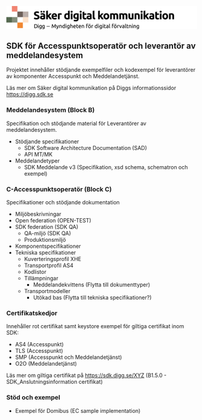 ![Digg - Säker digital kommunikation](/images/SDK_logo.png)


## SDK för Accesspunktsoperatör och leverantör av meddelandesystem

Projektet innehåller stödjande exempelfiler och kodexempel för leverantörer av komponenter Accesspunkt och Meddelandetjänst.

Läs mer om Säker digital kommunikation på Diggs informationssidor https://digg.sdk.se


### Meddelandesystem (Block B)
Specifikation och stödjande material för Leverantörer av meddelandesystem.
- Stödjande specifikationer
  - SDK Software Architecture Documentation (SAD)
  - API MT/MK
- Meddelandetyper
  - SDK Meddelande v3 (Specifikation, xsd schema, schematron och exempel)

### C-Accesspunktsoperatör (Block C)
Specifikationer och stödjande dokumentation
- Miljöbeskrivningar 
- Open federation (OPEN-TEST)
- SDK federation (SDK QA)
  - QA-miljö (SDK QA)
  - Produktionsmiljö
- Komponentspecifikationer
- Tekniska specifikationer
  - Kuverteringsprofil XHE
  - Transportprofil AS4
  - Kodlistor
  - Tillämpningar
    - Meddelandekvittens (Flytta till dokumenttyper)
  - Transportmodeller
    - Utökad bas (Flytta till tekniska specifikationer?)





### Certifikatskedjor
Innehåller rot certifikat samt keystore exempel för giltiga certifikat inom SDK:
- AS4 (Accesspunkt)
- TLS (Accesspunkt)
- SMP (Accesspunkt och Meddelandetjänst)
- O2O (Meddelandetjänst)

Läs mer om giltiga certifikat på https://sdk.digg.se/XYZ (B1.5.0 - SDK_Anslutningsinformation certifikat)

### Stöd och exempel
- Exempel för Domibus (EC sample implementation)

